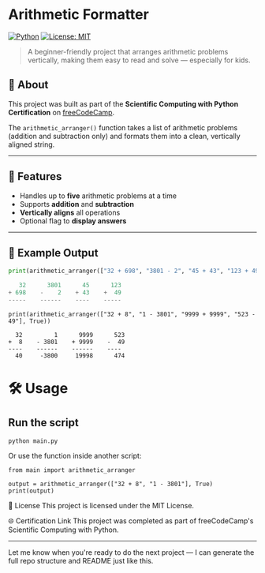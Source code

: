 # Arithmetic Formatter

[![Python](https://img.shields.io/badge/python-3.8%2B-blue.svg?style=for-the-badge&logo=python)](https://www.python.org/)
[![License: MIT](https://img.shields.io/badge/License-MIT-yellow.svg?style=for-the-badge)](LICENSE)

> A beginner-friendly project that arranges arithmetic problems vertically, making them easy to read and solve — especially for kids.

## 📌 About

This project was built as part of the **Scientific Computing with Python Certification** on [freeCodeCamp](https://www.freecodecamp.org/learn/scientific-computing-with-python/python-project-arithmetic-formatter).

The `arithmetic_arranger()` function takes a list of arithmetic problems (addition and subtraction only) and formats them into a clean, vertically aligned string.

---

## 🚀 Features

- Handles up to **five** arithmetic problems at a time
- Supports **addition** and **subtraction**
- **Vertically aligns** all operations
- Optional flag to **display answers**

---

## 🧠 Example Output

```python
print(arithmetic_arranger(["32 + 698", "3801 - 2", "45 + 43", "123 + 49"]))

   32      3801      45      123
+ 698    -    2    + 43    +  49
-----    ------    ----    -----
```
```
print(arithmetic_arranger(["32 + 8", "1 - 3801", "9999 + 9999", "523 - 49"], True))
```
```
  32         1      9999      523
+  8    - 3801    + 9999    -  49
----    ------    ------    ----
  40     -3800     19998      474
```
# 🛠 Usage
## Run the script
```
python main.py
```
Or use the function inside another script:
```
from main import arithmetic_arranger
```
```
output = arithmetic_arranger(["32 + 8", "1 - 3801"], True)
print(output)
```
📄 License
This project is licensed under the MIT License.

🌐 Certification Link
This project was completed as part of freeCodeCamp's Scientific Computing with Python.

---

Let me know when you're ready to do the next project — I can generate the full repo structure and README just like this.
